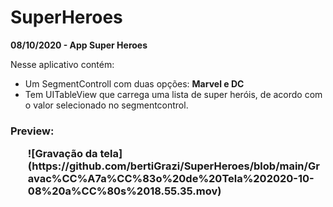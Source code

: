 # SuperHeroes
<b>08/10/2020 - App Super Heroes</b>

Nesse aplicativo contém:
  <ul>
  <li>Um SegmentControll com duas opções: <b>Marvel e DC</b></li>
  <li>Tem UITableView que carrega uma lista de super heróis, de acordo com o valor selecionado no segmentcontrol.</li>
  </ul>

<h3>Preview:</b>
<ul>
![Gravação da tela](https://github.com/bertiGrazi/SuperHeroes/blob/main/Gravac%CC%A7a%CC%83o%20de%20Tela%202020-10-08%20a%CC%80s%2018.55.35.mov)
</ul>
